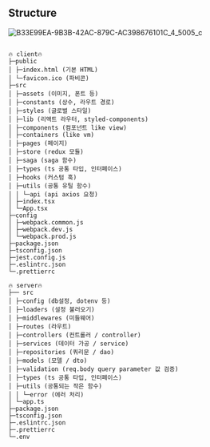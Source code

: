 ## Structure

![B33E99EA-9B3B-42AC-879C-AC398676101C_4_5005_c](https://user-images.githubusercontent.com/52040901/138164998-c371bd8e-c526-41fd-8f8e-65fb13f8f2ee.jpeg)

<pre>
<code>
🔥 client🔥
├─public
│ ├─index.html (기본 HTML)
│ └─favicon.ico (파비콘)
├─src
│ ├─assets (이미지, 폰트 등)
│ ├─constants (상수, 라우트 경로)
│ ├─styles (글로벌 스타일)
│ ├─lib (리액트 라우터, styled-components)
│ ├─components (컴포넌트 like view)
│ ├─containers (like vm)
│ ├─pages (페이지)
│ ├─store (redux 모듈)
│ ├─saga (saga 함수)
│ ├─types (ts 공통 타입, 인터페이스)
│ ├─hooks (커스텀 훅)
│ ├─utils (공통 유틸 함수)
│ │ └─api (api axios 요청)
│ ├─index.tsx
│ └─App.tsx
├─config
│ ├─webpack.common.js
│ ├─webpack.dev.js
│ └─webpack.prod.js
├─package.json
├─tsconfig.json
├─jest.config.js
├─.eslintrc.json
└─.prettierrc

🔥 server🔥
├── src
│ ├─config (db설정, dotenv 등)
│ ├─loaders (설정 불러오기)
│ ├─middlewares (미들웨어)
│ ├─routes (라우트)
│ ├─controllers (컨트롤러 / controller)
│ ├─services (데이터 가공 / service)
│ ├─repositories (쿼리문 / dao)
│ ├─models (모델 / dto)
│ ├─validation (req.body query parameter 값 검증)
│ ├─types (ts 공통 타입, 인터페이스)
│ ├─utils (공통되는 작은 함수)
│ │ └─error (에러 처리)
│ └─app.ts
├─package.json
├─tsconfig.json
├─.eslintrc.json
├─.prettierrc
└─.env
</code>
</pre>
